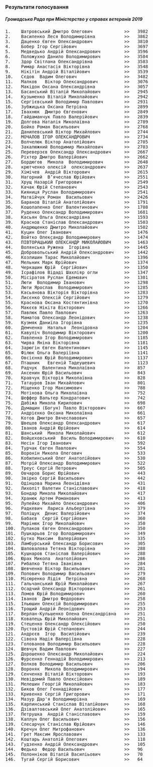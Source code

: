 ### Результати голосування
##### Громадська Рада при Міністерство у справах ветеранів 2019
<pre>
1.    Шатровський Дмитро Олегович            >>   3982 
2.    Василенко Леся Володимирівна           >>   3862 
3.    Даценко Євген Олександрович            >>   3810 
4.    Бобер Ігор Сергійович                  >>   3697 
5.    Медведько Андрій Олександрович         >>   3596 
6.    Положухно Данило Володимирович         >>   3584 
7.    Здор Світлана Олександрівна            >>   3583 
8.    Римар Анастасія Вікторівна             >>   3548 
9.    Нікітін Андрій Віталійович             >>   3539 
10.   Сєдов  Вадим Олегович                  >>   3482 
11.   Малков   Віктор Олександрович          >>   3076 
12.   Макідон Оксана Олександрівна           >>   3057 
13.   Басанський Віталій Миколайович         >>   2945 
14.   Кузьменко Віталій Миколайович          >>   2942 
15.   Сергієвський Володимир Павлович        >>   2931 
16.   Зубжицька Оксана Петрівна              >>   2899 
17.   Івахнюк  Дмитро Євгенович              >>   2849 
18.   Гайдаманчук Павло Валерійович          >>   2839 
19.   Долгова Наталія Миколаївна             >>   2789 
20.   Бойко Роман Васильович                 >>   2768 
21.   Данилевський Віктор Михайлович         >>   2744 
22.   МОЧАЛОВ ІГОР ОЛЕКСАНДРОВИЧ             >>   2734 
23.   Волчелюк Віктор Анатолійович           >>   2705 
24.   Закалюжний Володимир Михайлович        >>   2703 
25.   Переверзєв Олександр Олександрович     >>   2667 
26.   Ріхтер Дмитро Валерійович              >>   2662 
27.   Бордюгов  Микола  Володимирович        >>   2648 
28.   крютченко олексій  олександрович       >>   2637 
29.   Хімічев  Андрій Вікторович             >>   2615 
30.   Нагорний  В’ячеслав Юрійович           >>   2551 
31.   Хрущ Назарій Григорович                >>   2549 
32.   Качак Юрій Степанович                  >>   2543 
33.   Кияниця Руслан Володимирович           >>   2541 
34.   Матвійчук Роман  Васильович            >>   2426 
35.   Баранов Віталій Анатолійович           >>   1791 
36.   Кошолапенко Олег Валентинович          >>   1708 
37.   Руденко Олександр Володимирович        >>   1681 
38.   Касьян Ольга Олександрівна             >>   1593 
39.   Краснов Станіслав Олександрович        >>   1503 
40.   Андрющенко Дмитро Миколайович          >>   1502 
41.   Куцин Олег Іванович                    >>   1476 
42.   Войтко Олександр Володимирович         >>   1474 
43.   ПІВТОРАЦЬКИЙ ОЛЕКСАНДР МИКОЛАЙОВИЧ     >>   1463 
44.   Волянська Ружена  Ігорівна             >>   1445 
45.   Добровольський Андрій Олександрович    >>   1442 
46.   Козлишин Тарас Миколайович             >>   1396 
47.   Мельник Марк Юрійович                  >>   1374 
48.   Черкашин Юрій  Сергійович              >>   1350 
49.   Ісрафілов Відаді Шахліяр огли          >>   1347 
50.   Місіратов Руслан Едемович              >>   1301 
51.   Люти  Володимир Іванович               >>   1298 
52.   Люти Ярослав  Володимирович            >>   1285 
53.   Касьянова Вікторія Вікторівна          >>   1283 
54.   Лисєнко Олексій Сергійович             >>   1279 
55.   Краснова Оксана Костянтинівна          >>   1270 
56.   Макєєв Нікіта Вікторович               >>   1266 
57.   Павлюк Павло Павлович                  >>   1263 
58.   Маматов Олександр Леонідович           >>   1238 
59.   Кузмяк Даниїла Ігорівна                >>   1235 
60.   Демченко  Наталья  Леонідовна          >>   1204 
61.   Кавуліч Володимир Вікторович           >>   1200 
62.   Павленко Ігор Володимирович            >>   1185 
63.   Чирва Яніна Вікторівна                 >>   1181 
64.   Зарюгін Євген Валентинович             >>   1145 
65.   Філюк Ольга Валеріївна                 >>   1141 
66.   Овсієнко Юрій Володимирович            >>   1137 
67.   Пташник   Евгеній Тадеушевич           >>   1123 
68.   Радчук  Валентина Миколаївна           >>   857 
69.   Аксенин Юрій Васильович                >>   843 
70.   Кравчук Вікторія Миколаївна            >>   828 
71.   Татауров Іван Михайлович               >>   801 
72.   Міщенко Ігор Максимович                >>   788 
73.   Мотінова Ольга Миколаївна              >>   752 
74.   Шеффер Вальтер Кондратович             >>   742 
75.   Дабіжа Микола Кирилович                >>   698 
76.   Думащин (Богун) Павло Вікторович       >>   667 
77.   Андрієнко Оксана Миколаївна            >>   661 
78.   Котов Дмитро Вячеславович              >>   657 
79.   Швецов Олександр Олександрович         >>   617 
80.   Іванов Андрій Юрійович                 >>   614 
81.   Шанський  Микола Миколайович           >>   612 
82.   Войцеховський  Василь Володимирович    >>   610 
83.   Несін Ігор Іванович                    >>   592 
84.   Турчак Євген Павлович                  >>   554 
85.   Воронін Микола Олегович                >>   533 
86.   Кобилинський Олег Анатолійович         >>   530 
87.   Мотрій Олександр Володимирович         >>   522 
88.   Треус Сергій Петрович                  >>   505 
89.   Овчаров Борис Юрійович                 >>   443 
90.   Звірко Сергій Васильович               >>   442 
91.   Одінцова Марина Леонідівна             >>   431 
92.   Лихоліт Валетин Станіславович          >>   418 
93.   Бондар Микола Миколайович              >>   417 
94.   Хранюк Артем Романович                 >>   413 
95.   Лупейко Михайло Олександрович          >>   406 
96.   Радкевич  Лариса Альбертівна           >>   379 
97.   Поліщук  Денис Валерійович             >>   374 
98.   Бабаєв  Сергій Сергійович              >>   360 
99.   Марінюк Ігор Миколайович               >>   350 
100.  Лупаков Євген Олександрович            >>   350 
101.  Пушкарьов Ігор Володимирович           >>   349 
102.  Бутко Максим  Валерійович              >>   335 
103.  Ламбурський Олександр Борисович        >>   305 
104.  Шаповалова Тетяна Вікторівна           >>   288 
105.  Кушнаров Станіслав Валерійович         >>   288 
106.  Юрах Микола  Анатолійович              >>   286 
107.  Рибалко Тетяна Іванівна                >>   284 
108.  Шевченко Віктор Васильович             >>   281 
109.  Попович Володимир Васильович           >>   279 
110.  Місюренко Лідія  Петрівна              >>   268 
111.  Гальчанський Юрій Миколайович          >>   267 
112.  Осадчий Олександр Вікторович           >>   261 
113.  Ломов Юрій Володимирович               >>   260 
114.  Іванов  Дмитро Федорович               >>   258 
115.  Ільюшин Олексій Володимирович          >>   255 
116.  Трощий Андрій Леонідович               >>   253 
117.  Верлан-Кульшенко Олена Олександрівна   >>   251 
118.  Ковалець Юрій Миколайович              >>   251 
119.  Стеценко Олександр Олексійович         >>   250 
120.  Пустовій Юрій Степанович               >>   244 
121.  Андрєєв  Ігор  Василійович             >>   239 
122.  Сівоха Надія Валеріївна                >>   228 
123.  Голованов Володимир Васильович         >>   228 
124.  Шевчук Вадим Павлович                  >>   227 
125.  Дорошенко Олександр Миколайович        >>   224 
126.  Фурсенко Геннадій Володимирович        >>   213 
127.  Волков Володимир Васильович            >>   206 
128.  Вороняк  Микола Володимирович          >>   194 
129.  Сенченко Віталій Вікторович            >>   193 
130.  Невідомий Павло Олексійович            >>   189 
131.  Мелешин Георгій Миколайович            >>   183 
132.  Биков Олег Геннадійович                >>   177 
133.  Кривенко Сергій Григорович             >>   171 
134.  Мазур Дар'я Володимирівна              >>   169 
135.  Карпинський Станіслав Віталійович      >>   168 
136.  Дзівалтовський Олег Анатолійович       >>   165 
137.  Петрушка  Андрій Станіславович         >>   159 
138.  Каплун Олег Васильович                 >>   156 
139.  Слесарчук Станіслав Юрійович           >>   146 
140.  Кречун Олег Митрофанович               >>   136 
141.  Грет Максим Ярославович                >>   133 
142.  Коштарь Анатолій Олегович              >>   118 
143.  Гудзенко Андрій Олександрович          >>   105 
144.  Федько  Федор Васильович               >>   96 
145.  Полонніков Віталій Василіьович         >>   70 
146.  Тугай Сергій Борисович                 >>   64
</pre>